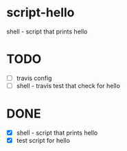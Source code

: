 # script-hello
shell - script that prints hello

# TODO

- [ ] travis config
- [ ] shell - travis test that check for hello

# DONE

- [x] shell - script that prints hello
- [x] test script for hello
